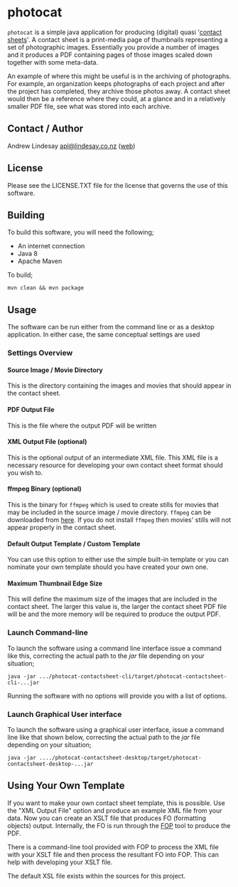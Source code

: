 # photocat

```photocat``` is a simple java application for producing (digital) quasi '[contact sheets](https://en.wikipedia.org/wiki/Contact_print)'.  A contact sheet is a print-media page of thumbnails representing a set of photographic images.  Essentially you provide a number of images and it produces a PDF containing pages of those images scaled down together with some meta-data.

An example of where this might be useful is in the archiving of photographs.  For example, an organization keeps photographs of each project and after the project has completed, they archive those photos away.  A contact sheet would then be a reference where they could, at a glance and in a relatively smaller PDF file, see what was stored into each archive.

## Contact / Author

Andrew Lindesay <apl@lindesay.co.nz> ([web](http://www.lindesay.co.nz/))

## License

Please see the LICENSE.TXT file for the license that governs the use of this software.

## Building

To build this software, you will need the following;

* An internet connection
* Java 8
* Apache Maven

To build;

```
mvn clean && mvn package
```

## Usage

The software can be run either from the command line or as a desktop application.  In either case, the same conceptual settings are used

### Settings Overview

#### Source Image / Movie Directory

This is the directory containing the images and movies that should appear in the contact sheet.

#### PDF Output File

This is the file where the output PDF will be written

#### XML Output File (optional)

This is the optional output of an intermediate XML file.  This XML file is a necessary resource for developing your own contact sheet format should you wish to.

#### ffmpeg Binary (optional)

This is the binary for ```ffmpeg``` which is used to create stills for movies that may be included in the source image / movie directory.  ```ffmpeg``` can be downloaded from [here](http://ffmpeg.org/).  If you do not install ```ffmpeg``` then movies' stills will not appear properly in the contact sheet.

#### Default Output Template / Custom Template

You can use this option to either use the simple built-in template or you can nominate your own template should you have created your own one.

#### Maximum Thumbnail Edge Size

This will define the maximum size of the images that are included in the contact sheet.  The larger this value is, the larger the contact sheet PDF file will be and the more memory will be required to produce the output PDF.

### Launch Command-line

To launch the software using a command line interface issue a command like this, correcting the actual path to the _jar_ file depending on your situation;

```
java -jar .../photocat-contactsheet-cli/target/photocat-contactsheet-cli-...jar
```

Running the software with no options will provide you with a list of options.

### Launch Graphical User interface

To launch the software using a graphical user interface, issue a command line like that shown below, correcting the actual path to the _jar_ file depending on your situation;

```
java -jar ..../photocat-contactsheet-desktop/target/photocat-contactsheet-desktop-...jar
```

## Using Your Own Template

If you want to make your own contact sheet template, this is possible. Use the "XML Output File" option and produce an example XML file from your data.  Now you can create an XSLT file that produces FO (formatting objects) output.  Internally, the FO is run through the [FOP](http://xmlgraphics.apache.org/fop/) tool to produce the PDF.

There is a command-line tool provided with FOP to process the XML file with your XSLT file and then process the resultant FO into FOP.  This can help with developing your XSLT file.

The default XSL file exists within the sources for this project.
